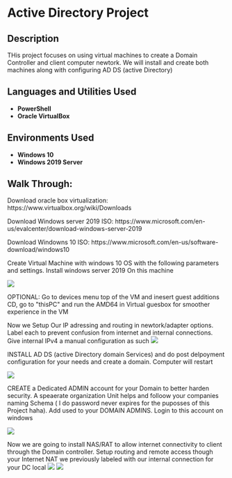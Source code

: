 <h1>Active Directory Project</h1>

<h2>Description</h2>
THis project focuses on using virtual machines to create a Domain Controller and client computer newtork. We will install and create both machines along with configuring AD DS (active Directory)
<br />


<h2>Languages and Utilities Used</h2>

- <b>PowerShell</b> 
- <b>Oracle VirtualBox</b>

<h2>Environments Used</h2>

- <b>Windows 10</b>
- <b>Windows 2019 Server</b>       

<h2>Walk Through:</h2>

<p> Download oracle box virtualization: https://www.virtualbox.org/wiki/Downloads </p>
<p> Download Windows server 2019 ISO: https://www.microsoft.com/en-us/evalcenter/download-windows-server-2019 </p>
<p> Download Windowns 10 ISO: https://www.microsoft.com/en-us/software-download/windows10 </p>


<p> Create Virtual Machine with windows 10 OS with the following parameters and settings. Install windows server 2019 On this machine <p/>
<img src="https://imgur.com/XfY5mxy.gif"/>

OPTIONAL: Go to devices menu top of the VM and inesert guest additions CD, go to  "thisPC" and run the AMD64 in Virtual guesbox for smoother experience in the VM

Now we Setup Our IP adressing and routing in newtork/adapter options. Label each to prevent confusion from internet and internal connections. Give internal IPv4 a manual configuration as such
<img src="https://imgur.com/vi3SVLi.gif"/>

<p>INSTALL AD DS (active Directory domain Services) and do post delpoyment configuration for your needs and create a domain. Computer will restart</p> 
<img src="https://imgur.com/w3w9OT0.gif"/>

<p>CREATE a Dedicated ADMIN account for your Domain to better harden security. A speaerate organization Unit helps and folloow your companies naming Schema ( I do password never expires for the puposses of this Project haha). Add used to your DOMAIN ADMINS. Login to this account on windows </p>
<img src="https://imgur.com/TVWt2wD.gif"/>

Now we are going to install NAS/RAT to allow internet connectivity to client through the Domain controller. Setup routing and remote access though your Internet NAT we previously labeled with our internal connection for your DC local
<img src="https://imgur.com/InALAaw.gif"/> <img src="https://imgur.com/J8rSWag.gif"/>
<!--
 ```diff
- text in red
+ text in green
! text in orange
# text in gray
@@ text in purple (and bold)@@
```
--!>
